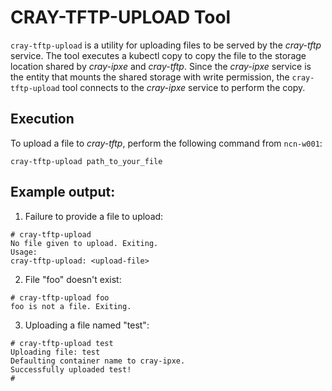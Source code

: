 # CRAY-TFTP-UPLOAD Tool

`cray-tftp-upload` is a utility for uploading files to be served by the *cray-tftp* service. The tool executes a kubectl copy to copy the file to the storage location shared by *cray-ipxe* and *cray-tftp*.  Since the *cray-ipxe* service is the entity that mounts the shared storage with write permission, the `cray-tftp-upload` tool connects to the *cray-ipxe* service to perform the copy.

## Execution

To upload a file to *cray-tftp*, perform the following command from `ncn-w001`:

`cray-tftp-upload path_to_your_file`

## Example output:

1. Failure to provide a file to upload:
```
# cray-tftp-upload
No file given to upload. Exiting.
Usage:
cray-tftp-upload: <upload-file>
```

2. File "foo" doesn't exist:
```
# cray-tftp-upload foo
foo is not a file. Exiting.
```

3. Uploading a file named "test":
```
# cray-tftp-upload test
Uploading file: test
Defaulting container name to cray-ipxe.
Successfully uploaded test!
#
```